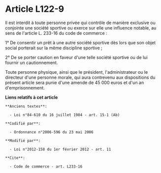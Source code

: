 # Article L122-9

Il est interdit à toute personne privée qui contrôle de manière exclusive ou conjointe une société sportive ou exerce sur
elle une influence notable, au sens de l'article L. 233-16 du code de commerce : 

1° De consentir un prêt à une autre société sportive dès lors que son objet social porterait sur la même discipline
sportive ; 

2° De se porter caution en faveur d'une telle société sportive ou de lui fournir un cautionnement. 

Toute personne physique, ainsi que le président, l'administrateur ou le directeur d'une personne morale, qui aura contrevenu
aux dispositions du présent article sera punie d'une amende de 45 000 euros et d'un an d'emprisonnement.

**Liens relatifs à cet article**

	**Anciens textes**:

	  - Loi n°84-610 du 16 juillet 1984 - art. 15-1 (Ab)

	**Codifié par**:

	  - Ordonnance n°2006-596 du 23 mai 2006

	**Modifié par**:

	  - Loi n°2012-158 du 1er février 2012 - art. 11

	**Cite**:

	  - Code de commerce - art. L233-16
